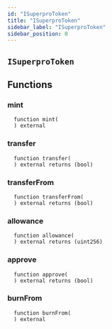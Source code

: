 ```yaml
---
id: "ISuperproToken"
title: "ISuperproToken"
sidebar_label: "ISuperproToken"
sidebar_position: 0
---
```


## `ISuperproToken`



## Functions
### mint
```solidity
  function mint(
  ) external 
```


### transfer
```solidity
  function transfer(
  ) external returns (bool)
```


### transferFrom
```solidity
  function transferFrom(
  ) external returns (bool)
```


### allowance
```solidity
  function allowance(
  ) external returns (uint256)
```


### approve
```solidity
  function approve(
  ) external returns (bool)
```


### burnFrom
```solidity
  function burnFrom(
  ) external 
```


